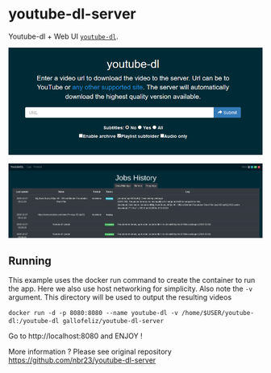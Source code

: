 # youtube-dl-server

Youtube-dl + Web UI [`youtube-dl`](https://github.com/rg3/youtube-dl).

![screenshot][1]


![screenshot][2]

## Running

This example uses the docker run command to create the container to run the app. Here we also use host networking for simplicity. Also note the `-v` argument. This directory will be used to output the resulting videos

```shell
docker run -d -p 8080:8080 --name youtube-dl -v /home/$USER/youtube-dl:/youtube-dl gallofeliz/youtube-dl-server
```

Go to http://localhost:8080 and ENJOY !

More information ? Please see original repository https://github.com/nbr23/youtube-dl-server

[1]:youtube-dl-server.png
[2]:youtube-dl-server-logs.png
